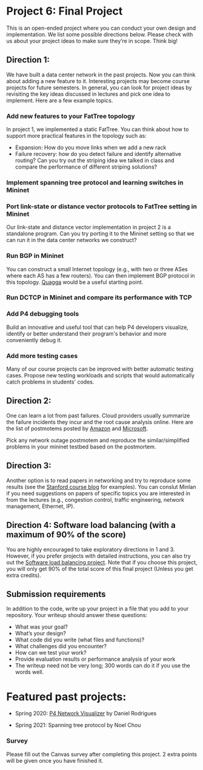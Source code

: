 # Project 6: Final Project

This is an open-ended project where you can conduct your own design and implementation. We list some possible directions below. Please check with us about your project ideas to make sure they’re in scope. Think big!

## Direction 1:
We have built a data center network in the past projects. Now you can think about adding a new feature to it. Interesting projects may become course projects for future semesters. 
In general, you can look for project ideas by revisiting the key ideas discussed in lectures and pick one idea to implement. 
Here are a few example topics. 

### Add new features to your FatTree topology
In project 1, we implemented a static FatTree. You can think about how to support more practical features in the topology such as:
- Expansion: How do you move links when we add a new rack
- Failure recovery: how do you detect failure and identify alternative routing? Can you try out the striping idea we talked in class and compare the performance of different striping solutions?

### Implement spanning tree protocol and learning switches in Mininet

### Port link-state or distance vector protocols to FatTree setting in Mininet
Our link-state and distance vector implementation in project 2 is a standalone program. Can you try porting it to the Mininet setting so that we can run it in the data center networks we construct?

### Run BGP in Mininet
You can construct a small Internet topology (e.g., with two or three ASes where each AS has a few routers). You can then implement BGP protocol in this topology. 
[Quagga](https://github.com/Quagga) would be a useful starting point. 

### Run DCTCP in Mininet and compare its performance with TCP

### Add P4 debugging tools
Build an innovative and useful tool that can help P4 developers visualize, identify or better understand their program's behavior and more conveniently debug it.

### Add more testing cases 
Many of our course projects can be improved with better automatic testing cases. Propose new testing workloads and scripts that would automatically catch problems in students' codes.

## Direction 2:
One can learn a lot from past failures. Cloud providers usually summarize the failure incidents they incur and the root cause analysis online. Here are the list of postmotems posted by [Amazon](https://aws.amazon.com/premiumsupport/technology/pes/) and [Microsoft](https://devblogs.microsoft.com/devopsservice/).

Pick any network outage postmotem and reproduce the similar/simplified problems in your mininet testbed based on the postmortem. 

## Direction 3:
Another option is to read papers in networking and try to reproduce some results (see the [Stanford course blog](https://reproducingnetworkresearch.wordpress.com/) for examples). You can conslut Minlan if you need suggestions on papers of specific topics you are interested in from the lectures (e.g., congestion control, traffic engineering, network management, Ethernet, IP). 

## Direction 4: Software load balancing (with a maximum of 90% of the score)
You are highly encouraged to take exploratory directions in 1 and 3. However, if you prefer projects with detailed instructions, you can also try out the [Software load balancing project](LoadBalancing.md). Note that if you choose this project, you will only get 90% of the total score of this final project (Unless you get extra credits). 

<!--
Note that this is a developing projet, so the instructions are less clear compared to previous projects. We also welcome your contributions to this project so that it can graduate as a mature one in future years. In addition to following the instructions, you should be creative in adding new features to the projects or compare the tradeoffs for different implementation alternatives.

## Direction 4: Test network usage of an application in the cloud

You can choose one application and one cloud platform, run your applications there, measure the network usage (delay, throughput, changes, etc.), and use the knowledge you learnt from this class to explore new observations and discuss potential improvements.

Note that, for better or worse, this is an interesting time to measure cloud network usage considering the public health situation has lead to unparalleled network traffic for remote work and communication.

### Example applications
In the past, students have chosen applications such as machine learning, web services, video streaming, or simply iperf. 

### Example platforms
In the past, students have chosen GPU/TPU, serverless (lambdas), various cloud instances, across data center regions, etc in Google cloud, Microsoft Azure, and Amazon EC2.
-->

## Submission requirements 
In addition to the code, write up your project in a file that you add to your repository. Your writeup should answer these questions:

- What was your goal?
- What’s your design?
- What code did you write (what files and functions)?
- What challenges did you encounter?
- How can we test your work?
- Provide evaluation results or performance analysis of your work
- The writeup need not be very long; 300 words can do it if you use the words well.


# Featured past projects:
- Spring 2020: [P4 Network Visualizer](https://github.com/Danieltech99/P4-Network-Visualizer) by Daniel Rodrigues

- Spring 2021: Spanning tree protocol by Noel Chou


<!--
- Spring 2021: 

### Inband Network Telemetry (INT)
Telemetry we used in this course so far usually is based off of transfering data to the control plane in some way, for example, writing to registers and having controllers read the registers. This often has a large overhead and is slow.
Inbad Network Telemetry(INT) is a way to monitor and observe network events. INT operates entirely in the dataplane, allowing data to be transfered faster and at a higher granularity.
INT works by writing data that needs to be monitored into the packet header in the p4 code. The receiver host then parses the data out of the packet header, allowing for more visualization or analysis. Parsing the packet header can be done through something like [scapy](https://scapy.readthedocs.io/en/latest/).
#### Resources
[INT p4 video](https://www.youtube.com/watch?v=FOOL5BeHNVY)
[INT spec](https://p4.org/assets/INT-current-spec.pdf)
[Multi-Hop Route Inspection (MRI)](https://github.com/p4lang/tutorials/tree/master/exercises/mri)
This is a scaled down version of INT. Does not work for larger amounts of hops, as ipv4 headers have a max length because of the ihl field.
-->


### Survey

Please fill out the Canvas survey after completing this project. 2 extra points will be given once you have finished it. 
